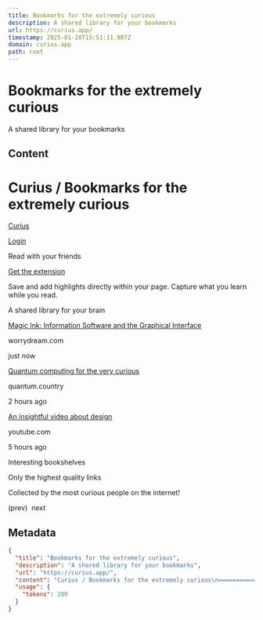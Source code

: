 ```yaml
---
title: Bookmarks for the extremely curious
description: A shared library for your bookmarks
url: https://curius.app/
timestamp: 2025-01-20T15:51:11.907Z
domain: curius.app
path: root
---
```


# Bookmarks for the extremely curious


A shared library for your bookmarks


## Content

Curius / Bookmarks for the extremely curious
===============

[Curius](https://curius.app/)

[Login](https://curius.app/login)

Read with your friends

[Get the extension](https://chrome.google.com/webstore/detail/fbpnbdifockifjiimogdjndhpmmfgjkl)

Save and add highlights directly within your page. Capture what you learn while you read.

A shared library for your brain

[Magic Ink: Information Software and the Graphical Interface](http://worrydream.com/MagicInk/)

worrydream.com

just now

[Quantum computing for the very curious](https://quantum.country/qcvc)

quantum.country

2 hours ago

[An insightful video about design](https://www.youtube.com/watch?v=DLzxrzFCyOs)

youtube.com

5 hours ago

Interesting bookshelves

Only the highest quality links

Collected by the most curious people on the internet!

(prev)  next

## Metadata

```json
{
  "title": "Bookmarks for the extremely curious",
  "description": "A shared library for your bookmarks",
  "url": "https://curius.app/",
  "content": "Curius / Bookmarks for the extremely curious\n===============\n\n[Curius](https://curius.app/)\n\n[Login](https://curius.app/login)\n\nRead with your friends\n\n[Get the extension](https://chrome.google.com/webstore/detail/fbpnbdifockifjiimogdjndhpmmfgjkl)\n\nSave and add highlights directly within your page. Capture what you learn while you read.\n\nA shared library for your brain\n\n[Magic Ink: Information Software and the Graphical Interface](http://worrydream.com/MagicInk/)\n\nworrydream.com\n\njust now\n\n[Quantum computing for the very curious](https://quantum.country/qcvc)\n\nquantum.country\n\n2 hours ago\n\n[An insightful video about design](https://www.youtube.com/watch?v=DLzxrzFCyOs)\n\nyoutube.com\n\n5 hours ago\n\nInteresting bookshelves\n\nOnly the highest quality links\n\nCollected by the most curious people on the internet!\n\n(prev)  next",
  "usage": {
    "tokens": 209
  }
}
```
